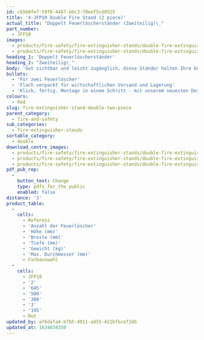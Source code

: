 ```yaml
---
id: c65b0fe7-59f8-44b7-bbc3-70eef5cd0525
title: '4-JFP10 Double Fire Stand (2 piece)'
actual_title: "Doppelt Feuerlöscherständer (Zweiteilig)\_"
part_number:
  - JFP10
images:
  - products/fire-safety/fire-extinguisher-stands/double-fire-extinguisher-stands/jfp10/images-lr/Product_Image_776x776_(518x518_focus_area)-JFP10_01.jpg
  - products/fire-safety/fire-extinguisher-stands/double-fire-extinguisher-stands/jfp10/images-lr/Product_Image_776x776_(518x518_focus_area)-JFP10_02.jpg
heading_1: 'Doppelt Feuerlöscherständer'
heading_2: "Zweiteilig\_"
body: 'Gut sichtbar und leicht zugänglich, diese Ständer halten Ihre Geräte am Platz und vom Boden fern, so dass sie vor Stössen und Auslaufen geschützt sind.  Sie dienen auch als Marker, die anzeigen, wenn ein Feuerlöscher fehlt.  Zum Einsatz überall dort, wo eine Befestigung an der Wand unmöglich oder unerwünscht ist.'
bullets:
  - 'Für zwei Feuerlöscher'
  - 'Flach verpackt für wirtschaftlichen Versand und Lagerung'
  - 'Klick, fertig. Montage in einem Schritt - mit unserem neuesten Design'
colours:
  - Red
slug: fire-extinguisher-stand-double-two-piece
parent_category:
  - fire-and-safety
sub_categories:
  - fire-extinguisher-stands
sortable_category:
  - double
download_centre_images:
  - products/fire-safety/fire-extinguisher-stands/double-fire-extinguisher-stands/jfp10/images-hr/JFP10_01.jpg
  - products/fire-safety/fire-extinguisher-stands/double-fire-extinguisher-stands/jfp10/images-hr/JFP10_02.jpg
  - products/fire-safety/fire-extinguisher-stands/double-fire-extinguisher-stands/jfp10/images-hr/JFP10_03.jpg
pdf_pub_rep:
  -
    button_text: Change
    type: pdfs_for_the_public
    enabled: false
distance: '3'
product_table:
  -
    cells:
      - Referenz
      - 'Anzahl der Feuerlöscher'
      - 'Höhe (mm)'
      - 'Breite (mm)'
      - 'Tiefe (mm)'
      - 'Gewicht (kg)'
      - 'Max. Durchmesser (mm)'
      - Farbauswahl
  -
    cells:
      - JFP10
      - '2'
      - '645'
      - '500'
      - '300'
      - '3'
      - '195'
      - Rot
updated_by: a76dafa4-b7b5-4911-ad55-421bfbcef2db
updated_at: 1634034350
---
```


